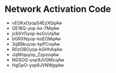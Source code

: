 # Network Activation Code
* vEOKxOyop54EzXQqAw
* GE18Q-yop-ko-7MqAw
* jc64VOyop-koGcUqAw
* bGRXfeyop-koEOMqAw
* 3qBBkuyop-kpPCsqAw
* R0zOBOyop-kGHhAqAw
* Jq6Kquyop_ZzpzoqAw
* NGSOG-yop9JVQMcqAw
* HgGpO-yop9JVNWgqAw